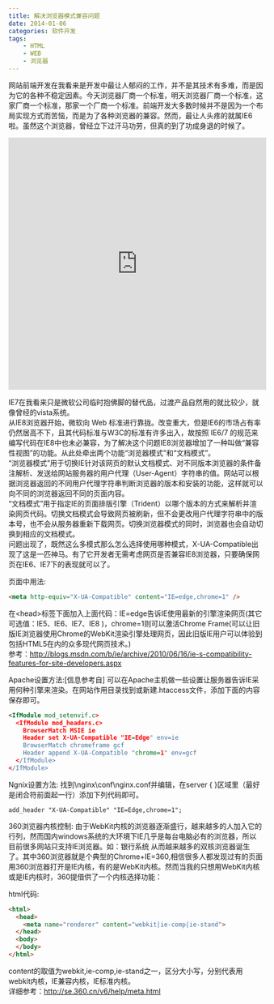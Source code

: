 ```yaml
---
title: 解决浏览器模式兼容问题
date: 2014-01-06
categories: 软件开发
tags:
	- HTML
	- WEB
	- 浏览器
---
```


网站前端开发在我看来是开发中最让人郁闷的工作，并不是其技术有多难，而是因为它的各种不稳定因素。今天浏览器厂商一个标准，明天浏览器厂商一个标准，这家厂商一个标准，那家一个厂商一个标准。前端开发大多数时候并不是因为一个布局实现方式而苦恼，而是为了各种浏览器的兼容。然而，最让人头疼的就属IE6啦。虽然这个浏览器，曾经立下过汗马功劳，但真的到了功成身退的时候了。

<iframe width="510" height="498" src="http://player.youku.com/embed/XMjc4MzYxMTY0" frameborder="0" allowfullscreen="allowfullscreen"></iframe>

<!--more-->

IE7在我看来只是微软公司临时抱佛脚的替代品，过渡产品自然用的就比较少，就像曾经的vista系统。  
从IE8浏览器开始，微软向 Web 标准进行靠拢。改变重大，但是IE6的市场占有率仍然居高不下，且其代码标准与W3C的标准有许多出入，故按照 IE6/7 的规范来编写代码在IE8中也未必兼容，为了解决这个问题IE8浏览器增加了一种叫做“兼容性视图”的功能。从此处牵出两个功能“浏览器模式”和“文档模式”。  
“浏览器模式”用于切换IE针对该网页的默认文档模式、对不同版本浏览器的条件备注解析、发送给网站服务器的用户代理（User-Agent）字符串的值。网站可以根据浏览器返回的不同用户代理字符串判断浏览器的版本和安装的功能，这样就可以向不同的浏览器返回不同的页面内容。  
“文档模式”用于指定IE的页面排版引擎（Trident）以哪个版本的方式来解析并渲染网页代码。切换文档模式会导致网页被刷新，但不会更改用户代理字符串中的版本号，也不会从服务器重新下载网页。切换浏览器模式的同时，浏览器也会自动切换到相应的文档模式。  
问题出现了，既然这么多模式那么怎么选择使用哪种模式，X-UA-Compatible出现了这是一匹神马。有了它开发者无需考虑网页是否兼容IE8浏览器，只要确保网页在IE6、IE7下的表现就可以了。

页面中用法:  

```html
<meta http-equiv="X-UA-Compatible" content="IE=edge,chrome=1" />
```

在\<head\>标签下面加入上面代码：IE=edge告诉IE使用最新的引擎渲染网页(其它可选值：IE5、IE6、IE7、IE8 )，chrome=1则可以激活Chrome Frame(可以让旧版IE浏览器使用Chrome的WebKit渲染引擎处理网页，因此旧版IE用户可以体验到包括HTML5在内的众多现代网页技术。)  
参考：http://blogs.msdn.com/b/ie/archive/2010/06/16/ie-s-compatibility-features-for-site-developers.aspx

Apache设置方法:[信息参考自]
可以在Apache主机做一些设置让服务器告诉IE采用何种引擎来渲染。在网站作用目录找到或新建.htaccess文件，添加下面的内容保存即可。

```xml
<IfModule mod_setenvif.c>
  <IfModule mod_headers.c>
    BrowserMatch MSIE ie
    Header set X-UA-Compatible "IE=Edge" env=ie
    BrowserMatch chromeframe gcf
    Header append X-UA-Compatible "chrome=1" env=gcf
  </IfModule>
</IfModule>
```

Ngnix设置方法:
找到\nginx\conf\nginx.conf并编辑，在server { }区域里（最好是闭合符前面起一行）添加下列代码即可。

```nginx
add_header "X-UA-Compatible" "IE=Edge,chrome=1";
```

360浏览器内核控制:
由于WebKit内核的浏览器逐渐盛行，越来越多的人加入它的行列，然而国内windows系统的大环境下IE几乎是每台电脑必有的浏览器，所以目前很多网站只支持IE浏览器。如：银行系统
从而越来越多的双核浏览器诞生了。其中360浏览器就是个典型的Chrome+IE=360,相信很多人都发现过有的页面用360浏览器打开是IE内核，有的是WebKit内核。然而当我的只想用WebKit内核或是IE内核时，360提借供了一个内核选择功能：

html代码:

```html
<html>
  <head>
    <meta name="renderer" content="webkit|ie-comp|ie-stand">
  </head>
  <body>
  </body>
</html>
```

content的取值为webkit,ie-comp,ie-stand之一，区分大小写，分别代表用webkit内核，IE兼容内核，IE标准内核。  
详细参考：http://se.360.cn/v6/help/meta.html


